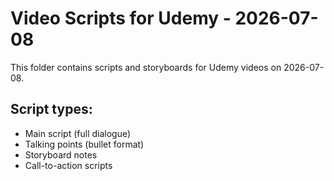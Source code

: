 # Video Scripts for Udemy - 2026-07-08

This folder contains scripts and storyboards for Udemy videos on 2026-07-08.

## Script types:
- Main script (full dialogue)
- Talking points (bullet format)
- Storyboard notes
- Call-to-action scripts
